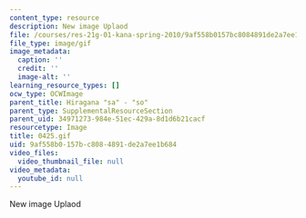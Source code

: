 ```yaml
---
content_type: resource
description: New image Uplaod
file: /courses/res-21g-01-kana-spring-2010/9af558b0157bc8084891de2a7ee1b684_0425.gif
file_type: image/gif
image_metadata:
  caption: ''
  credit: ''
  image-alt: ''
learning_resource_types: []
ocw_type: OCWImage
parent_title: Hiragana "sa" - "so"
parent_type: SupplementalResourceSection
parent_uid: 34971273-984e-51ec-429a-8d1d6b21cacf
resourcetype: Image
title: 0425.gif
uid: 9af558b0-157b-c808-4891-de2a7ee1b684
video_files:
  video_thumbnail_file: null
video_metadata:
  youtube_id: null
---
```

New image Uplaod

